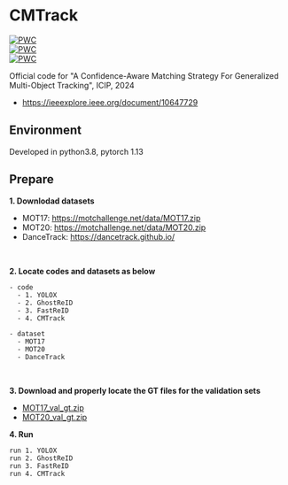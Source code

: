 # CMTrack

[![PWC](https://img.shields.io/endpoint.svg?url=https://paperswithcode.com/badge/a-confidence-aware-matching-strategy-for/multi-object-tracking-on-mot17)](https://paperswithcode.com/sota/multi-object-tracking-on-mot17?p=a-confidence-aware-matching-strategy-for)<br>
[![PWC](https://img.shields.io/endpoint.svg?url=https://paperswithcode.com/badge/a-confidence-aware-matching-strategy-for/multi-object-tracking-on-mot20-1)](https://paperswithcode.com/sota/multi-object-tracking-on-mot20-1?p=a-confidence-aware-matching-strategy-for)<br>
[![PWC](https://img.shields.io/endpoint.svg?url=https://paperswithcode.com/badge/a-confidence-aware-matching-strategy-for/multi-object-tracking-on-dancetrack)](https://paperswithcode.com/sota/multi-object-tracking-on-dancetrack?p=a-confidence-aware-matching-strategy-for)<br>

Official code for "A Confidence-Aware Matching Strategy For Generalized Multi-Object Tracking", ICIP, 2024
  - https://ieeexplore.ieee.org/document/10647729

## Environment
Developed in python3.8, pytorch 1.13


## Prepare
**1. Downlodad datasets**
  - MOT17: https://motchallenge.net/data/MOT17.zip
  - MOT20: https://motchallenge.net/data/MOT20.zip
  - DanceTrack: https://dancetrack.github.io/

<br />

**2. Locate codes and datasets as below**
```
- code
  - 1. YOLOX
  - 2. GhostReID
  - 3. FastReID
  - 4. CMTrack

- dataset
  - MOT17
  - MOT20
  - DanceTrack
```

<br />

**3. Download and properly locate the GT files for the validation sets**
  - [MOT17_val_gt.zip](https://drive.google.com/file/d/1HQvUHv_ng35GhFpFgHXWz-Y4dQlI1sAa/view?usp=drive_link)
  - [MOT20_val_gt.zip](https://drive.google.com/file/d/1b84UkQPKyNG0BHWBLO4eG3QCAXirBCLQ/view?usp=drive_link) 

**4. Run**
```
run 1. YOLOX
run 2. GhostReID
run 3. FastReID
run 4. CMTrack
```
